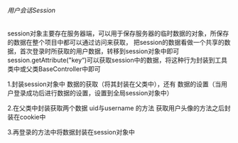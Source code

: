 ###### 用户会话Session
session对象主要存在服务器端，可以用于保存服务器的临时数据的对象，所保存的数据在整个项目中都可以通过访问来获取，
把session的数据看做一个共享的数据，首次登录时所获取的用户数据，转移到session对象中即可
session.getAttribute("key“)可以获取session中的数据，将这种行为封装到工具类中或父类BaseController中即可

1.封装session对象中 数据的获取（将其封装在父类中），还有 数据的设置（当用户登录成功后进行数据的设置，设置到全局session对象中）

2.在父类中封装获取两个数据 uid与username 的方法 获取用户头像的方法之后封装在cookie中

3.再登录的方法中将数据封装在session对象中
